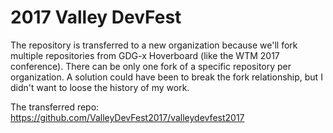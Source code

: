# 2017 Valley DevFest

The repository is transferred to a new organization because we'll fork multiple repositories from GDG-x Hoverboard (like the WTM 2017 conference). There can be only one fork of a specific repository per organization. A solution could have been to break the fork relationship, but I didn't want to loose the history of my work.

The transferred repo: https://github.com/ValleyDevFest2017/valleydevfest2017
